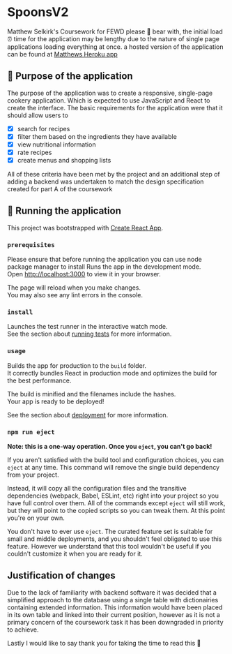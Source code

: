# SpoonsV2
Matthew Selkirk's Coursework for FEWD
please 🐻 bear with, the initial load ⏰ time for the application may be lengthy due to the nature of single page applications loading everything at once. a hosted version of the application can be found at [Matthews Heroku app](https://google.com/)

## 🧬 Purpose of the application
The purpose of the application was to create a responsive, single-page cookery application. Which is
expected to use JavaScript and React to create the interface.
The basic requirements for the application were that it should allow users to

- [x] search for recipes
- [x] filter them based on the ingredients they have available
- [x] view nutritional information
- [x] rate recipes
- [x] create menus and shopping lists

All of these criteria have been met by the project and an additional step of adding a backend was undertaken to match the design specification created for part A of the coursework

## 🚀 Running the application

This project was bootstrapped with [Create React App](https://github.com/facebook/create-react-app).

### `prerequisites` 

Please ensure that before running the application you can use node package manager to install 
Runs the app in the development mode.\
Open [http://localhost:3000](http://localhost:3000) to view it in your browser.

The page will reload when you make changes.\
You may also see any lint errors in the console.

### `install`

Launches the test runner in the interactive watch mode.\
See the section about [running tests](https://facebook.github.io/create-react-app/docs/running-tests) for more information.

### `usage`

Builds the app for production to the `build` folder.\
It correctly bundles React in production mode and optimizes the build for the best performance.

The build is minified and the filenames include the hashes.\
Your app is ready to be deployed!

See the section about [deployment](https://facebook.github.io/create-react-app/docs/deployment) for more information.

### `npm run eject`

**Note: this is a one-way operation. Once you `eject`, you can't go back!**

If you aren't satisfied with the build tool and configuration choices, you can `eject` at any time. This command will remove the single build dependency from your project.

Instead, it will copy all the configuration files and the transitive dependencies (webpack, Babel, ESLint, etc) right into your project so you have full control over them. All of the commands except `eject` will still work, but they will point to the copied scripts so you can tweak them. At this point you're on your own.

You don't have to ever use `eject`. The curated feature set is suitable for small and middle deployments, and you shouldn't feel obligated to use this feature. However we understand that this tool wouldn't be useful if you couldn't customize it when you are ready for it.

## Justification of changes

Due to the lack of familiarity with backend software it was decided that a simplified approach to the database using a single table with dictionairies containing extended information. This information would have been placed in its own table and linked into their current position, however as it is not a primary concern of the coursework task it has been downgraded in priority to achieve.

Lastly I would like to say thank you for taking the time to read this 🥂